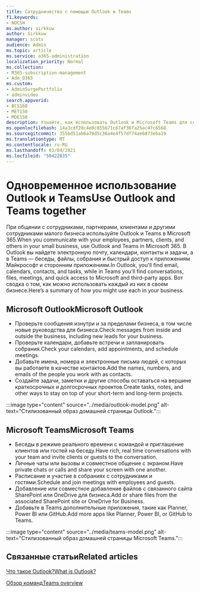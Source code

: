```yaml
---
title: Сотрудничество с помощью Outlook и Teams
f1.keywords:
- NOCSH
ms.author: sirkkuw
author: Sirkkuw
manager: scotv
audience: Admin
ms.topic: article
ms.service: o365-administration
localization_priority: Normal
ms.collection:
- M365-subscription-management
- Adm_O365
ms.custom:
- AdminSurgePortfolio
- adminvideo
search.appverid:
- BCS160
- MET150
- MOE150
description: Узнайте, как использовать Outlook и Microsoft Teams для совместной работы.
ms.openlocfilehash: 14a3cdf28c4e0c855671c67af36fa25ac47c6568
ms.sourcegitcommit: 355bd51ab6a79d5c36a4e4f57df74ae6873eba19
ms.translationtype: MT
ms.contentlocale: ru-RU
ms.lasthandoff: 03/04/2021
ms.locfileid: "50422835"
---
```

# <a name="use-outlook-and-teams-together"></a><span data-ttu-id="d5053-103">Одновременное использование Outlook и Teams</span><span class="sxs-lookup"><span data-stu-id="d5053-103">Use Outlook and Teams together</span></span>

<span data-ttu-id="d5053-104">При общении с сотрудниками, партнерами, клиентами и другими сотрудниками малого бизнеса используйте Outlook и Teams в Microsoft 365.</span><span class="sxs-lookup"><span data-stu-id="d5053-104">When you communicate with your employees, partners, clients, and others in your small business, use Outlook and Teams in Microsoft 365.</span></span> <span data-ttu-id="d5053-105">В Outlook вы найдете электронную почту, календари, контакты и задачи, а в Teams — беседы, файлы, собрания и быстрый доступ к приложениям Майкрософт и сторонним приложениям.</span><span class="sxs-lookup"><span data-stu-id="d5053-105">In Outlook, you'll find email, calendars, contacts, and tasks, while in Teams you'll find conversations, files, meetings, and quick access to Microsoft and third-party apps.</span></span> <span data-ttu-id="d5053-106">Вот сводка о том, как можно использовать каждый из них в своем бизнесе.</span><span class="sxs-lookup"><span data-stu-id="d5053-106">Here’s a summary of how you might use each in your business.</span></span>

## <a name="microsoft-outlook"></a><span data-ttu-id="d5053-107">Microsoft Outlook</span><span class="sxs-lookup"><span data-stu-id="d5053-107">Microsoft Outlook</span></span>

- <span data-ttu-id="d5053-108">Проверьте сообщения изнутри и за пределами бизнеса, в том числе новые руководства для бизнеса.</span><span class="sxs-lookup"><span data-stu-id="d5053-108">Check messages from inside and outside the business, including new leads for your business.</span></span>
- <span data-ttu-id="d5053-109">Проверьте календари, добавьте встречи и запланировать собрания.</span><span class="sxs-lookup"><span data-stu-id="d5053-109">Check your calendars, add appointments, and schedule meetings.</span></span>
- <span data-ttu-id="d5053-110">Добавьте имена, номера и электронные письма людей, с которых вы работаете в качестве контактов.</span><span class="sxs-lookup"><span data-stu-id="d5053-110">Add the names, numbers, and emails of the people you work with as contacts.</span></span>
- <span data-ttu-id="d5053-111">Создайте задачи, заметки и другие способы оставаться на вершине краткосрочных и долгосрочных проектов.</span><span class="sxs-lookup"><span data-stu-id="d5053-111">Create tasks, notes, and other ways to stay on top of your short-term and long-term projects.</span></span>

:::image type="content" source="../media/outlook-model.png" alt-text="Стилизованный образ домашней страницы Outlook.":::

## <a name="microsoft-teams"></a><span data-ttu-id="d5053-113">Microsoft Teams</span><span class="sxs-lookup"><span data-stu-id="d5053-113">Microsoft Teams</span></span>

- <span data-ttu-id="d5053-114">Беседы в режиме реального времени с командой и приглашение клиентов или гостей на беседу.</span><span class="sxs-lookup"><span data-stu-id="d5053-114">Have rich, real time conversations with your team and invite clients or guests to the conversation.</span></span>
- <span data-ttu-id="d5053-115">Личные чаты или вызовы и совместное общение с экраном.</span><span class="sxs-lookup"><span data-stu-id="d5053-115">Have private chats or calls and share your screen with one another.</span></span>
- <span data-ttu-id="d5053-116">Расписание и участие в собраниях с сотрудниками и гостями.</span><span class="sxs-lookup"><span data-stu-id="d5053-116">Schedule and join meetings with employees and guests.</span></span>
- <span data-ttu-id="d5053-117">Добавление или совместное добавление файлов с связанного сайта SharePoint или OneDrive для бизнеса.</span><span class="sxs-lookup"><span data-stu-id="d5053-117">Add or share files from the associated SharePoint site or OneDrive for Business.</span></span>
- <span data-ttu-id="d5053-118">Добавьте в Teams дополнительные приложения, такие как Planner, Power BI или GitHub.</span><span class="sxs-lookup"><span data-stu-id="d5053-118">Add more apps like Planner, Power BI, or GitHub to Teams.</span></span>

:::image type="content" source="../media/teams-model.png" alt-text="Стилизованный образ домашней страницы Microsoft Teams."::: 

## <a name="related-articles"></a><span data-ttu-id="d5053-120">Связанные статьи</span><span class="sxs-lookup"><span data-stu-id="d5053-120">Related articles</span></span>

[<span data-ttu-id="d5053-121">Что такое Outlook?</span><span class="sxs-lookup"><span data-stu-id="d5053-121">What is Outlook?</span></span>](https://support.microsoft.com/office10f1fa35-f33a-4cb7-838c-a7f3e6228b20)

[<span data-ttu-id="d5053-122">Обзор команд</span><span class="sxs-lookup"><span data-stu-id="d5053-122">Teams overview</span></span>](https://docs.microsoft.com/MicrosoftTeams/Teams-overview)